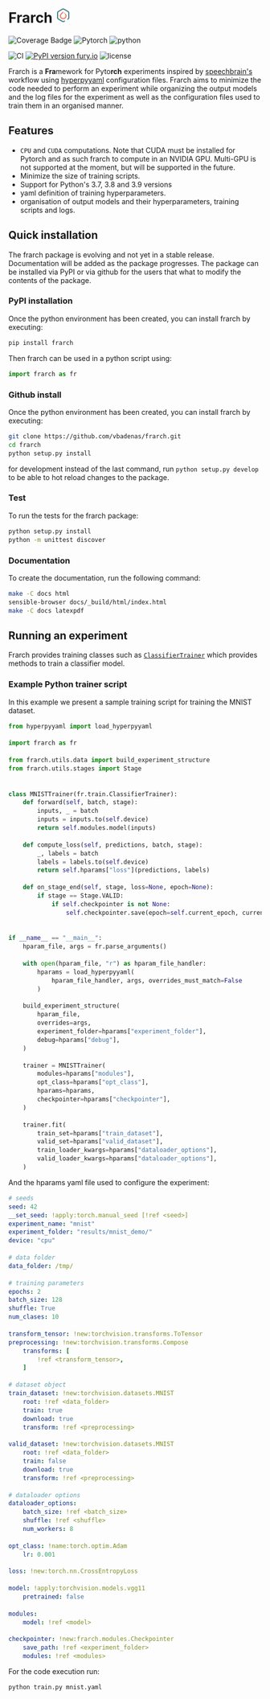 # Frarch <img src="docs/logo.png" alt="drawing" width="30"/>

![Coverage Badge](https://img.shields.io/endpoint?url=https://gist.githubusercontent.com/vbadenas/9b54bd086e121233d2ad9a62d2136258/raw/frarch__heads_master.json&style=flat)
![Pytorch](https://img.shields.io/static/v1?label=PyTorch&message=v1.9.1&color=orange&style=flat&logo=pytorch)
![python](https://img.shields.io/pypi/pyversions/frarch?logo=python&style=flat)

![CI](https://github.com/vbadenas/frarch/actions/workflows/python-app.yml/badge.svg?style=flat)
[![PyPI version fury.io](https://badge.fury.io/py/frarch.svg?style=flat)](https://pypi.python.org/pypi/frarch/)
![license](https://img.shields.io/github/license/vbadenas/frarch?style=flat)

Frarch is a **Fra**mework for Pyto**rch** experiments inspired by [speechbrain's](https://speechbrain.github.io/) workflow using [hyperpyyaml](https://github.com/speechbrain/HyperPyYAML) configuration files. Frarch aims to minimize the code needed to perform an experiment while organizing the output models and the log files for the experiment as well as the configuration files used to train them in an organised manner.

## Features

- `CPU` and `CUDA` computations. Note that CUDA must be installed for Pytorch and as such frarch to compute in an NVIDIA GPU. Multi-GPU is not supported at the moment, but will be supported in the future.
- Minimize the size of training scripts.
- Support for Python's 3.7, 3.8 and 3.9 versions
- yaml definition of training hyperparameters.
- organisation of output models and their hyperparameters, training scripts and logs.

## Quick installation

The frarch package is evolving and not yet in a stable release. Documentation will be added as the package progresses. The package can be installed via PyPI or via github for the users that what to modify the contents of the package.

### PyPI installation

Once the python environment has been created, you can install frarch by executing:

```bash
pip install frarch
```

Then frarch can be used in a python script using:

```python
import frarch as fr
```

### Github install

Once the python environment has been created, you can install frarch by executing:

```bash
git clone https://github.com/vbadenas/frarch.git
cd frarch
python setup.py install
```

for development instead of the last command, run `python setup.py develop` to be able to hot reload changes to the package.

### Test

To run the tests for the frarch package:

```bash
python setup.py install
python -m unittest discover
```

### Documentation

To create the documentation, run the following command:

```bash
make -C docs html
sensible-browser docs/_build/html/index.html
make -C docs latexpdf
```

## Running an experiment

Frarch provides training classes such as [`ClassifierTrainer`](https://vbadenas.github.io/frarch/source/packages/frarch.train.classifier_trainer.html) which provides methods to train a classifier model.

### Example Python trainer script

In this example we present a sample training script for training the MNIST dataset.

```python
from hyperpyyaml import load_hyperpyyaml

import frarch as fr

from frarch.utils.data import build_experiment_structure
from frarch.utils.stages import Stage


class MNISTTrainer(fr.train.ClassifierTrainer):
    def forward(self, batch, stage):
        inputs, _ = batch
        inputs = inputs.to(self.device)
        return self.modules.model(inputs)

    def compute_loss(self, predictions, batch, stage):
        _, labels = batch
        labels = labels.to(self.device)
        return self.hparams["loss"](predictions, labels)

    def on_stage_end(self, stage, loss=None, epoch=None):
        if stage == Stage.VALID:
            if self.checkpointer is not None:
                self.checkpointer.save(epoch=self.current_epoch, current_step=self.step)


if __name__ == "__main__":
    hparam_file, args = fr.parse_arguments()

    with open(hparam_file, "r") as hparam_file_handler:
        hparams = load_hyperpyyaml(
            hparam_file_handler, args, overrides_must_match=False
        )

    build_experiment_structure(
        hparam_file,
        overrides=args,
        experiment_folder=hparams["experiment_folder"],
        debug=hparams["debug"],
    )

    trainer = MNISTTrainer(
        modules=hparams["modules"],
        opt_class=hparams["opt_class"],
        hparams=hparams,
        checkpointer=hparams["checkpointer"],
    )

    trainer.fit(
        train_set=hparams["train_dataset"],
        valid_set=hparams["valid_dataset"],
        train_loader_kwargs=hparams["dataloader_options"],
        valid_loader_kwargs=hparams["dataloader_options"],
    )
```

And the hparams yaml file used to configure the experiment:

```yaml
# seeds
seed: 42
__set_seed: !apply:torch.manual_seed [!ref <seed>]
experiment_name: "mnist"
experiment_folder: "results/mnist_demo/"
device: "cpu"

# data folder
data_folder: /tmp/

# training parameters
epochs: 2
batch_size: 128
shuffle: True
num_clases: 10

transform_tensor: !new:torchvision.transforms.ToTensor
preprocessing: !new:torchvision.transforms.Compose
    transforms: [
        !ref <transform_tensor>,
    ]

# dataset object
train_dataset: !new:torchvision.datasets.MNIST
    root: !ref <data_folder>
    train: true
    download: true
    transform: !ref <preprocessing>

valid_dataset: !new:torchvision.datasets.MNIST
    root: !ref <data_folder>
    train: false
    download: true
    transform: !ref <preprocessing>

# dataloader options
dataloader_options:
    batch_size: !ref <batch_size>
    shuffle: !ref <shuffle>
    num_workers: 8

opt_class: !name:torch.optim.Adam
    lr: 0.001

loss: !new:torch.nn.CrossEntropyLoss

model: !apply:torchvision.models.vgg11
    pretrained: false

modules:
    model: !ref <model>

checkpointer: !new:frarch.modules.Checkpointer
    save_path: !ref <experiment_folder>
    modules: !ref <modules>

```

For the code execution run:

```bash
python train.py mnist.yaml
```

